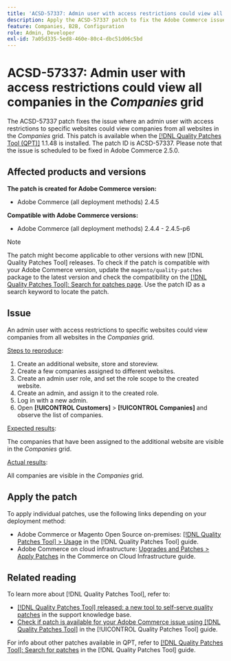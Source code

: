 ```yaml
---
title: 'ACSD-57337: Admin user with access restrictions could view all companies in the *Companies* grid'
description: Apply the ACSD-57337 patch to fix the Adobe Commerce issue where an admin user with access restrictions to specific websites could view companies from all websites in the *Companies* grid.
feature: Companies, B2B, Configuration
role: Admin, Developer
exl-id: 7a05d335-5ed8-460e-80c4-dbc51d06c5bd
---
```

# ACSD-57337: Admin user with access restrictions could view all companies in the *Companies* grid

The ACSD-57337 patch fixes the issue where an admin user with access restrictions to specific websites could view companies from all websites in the *Companies* grid. This patch is available when the [[!DNL Quality Patches Tool (QPT)]](https://experienceleague.adobe.com/en/docs/commerce-knowledge-base/kb/announcements/commerce-announcements/magento-quality-patches-released-new-tool-to-self-serve-quality-patches) 1.1.48 is installed. The patch ID is ACSD-57337. Please note that the issue is scheduled to be fixed in Adobe Commerce 2.5.0.

## Affected products and versions

**The patch is created for Adobe Commerce version:**

* Adobe Commerce (all deployment methods) 2.4.5

**Compatible with Adobe Commerce versions:**

* Adobe Commerce (all deployment methods) 2.4.4 - 2.4.5-p6

>[!NOTE]
>
>The patch might become applicable to other versions with new [!DNL Quality Patches Tool] releases. To check if the patch is compatible with your Adobe Commerce version, update the `magento/quality-patches` package to the latest version and check the compatibility on the [[!DNL Quality Patches Tool]: Search for patches page](https://experienceleague.adobe.com/tools/commerce-quality-patches/index.html). Use the patch ID as a search keyword to locate the patch.

## Issue

An admin user with access restrictions to specific websites could view companies from all websites in the *Companies* grid.

<u>Steps to reproduce</u>:

1. Create an additional website, store and storeview.
1. Create a few companies assigned to different websites.
1. Create an admin user role, and set the role scope to the created website.
1. Create an admin, and assign it to the created role.
1. Log in with a new admin.
1. Open **[!UICONTROL Customers]** > **[!UICONTROL Companies]** and observe the list of companies.

<u>Expected results</u>:

The companies that have been assigned to the additional website are visible in the *Companies* grid.

<u>Actual results</u>:

All companies are visible in the *Companies* grid.

## Apply the patch

To apply individual patches, use the following links depending on your deployment method:

* Adobe Commerce or Magento Open Source on-premises: [[!DNL Quality Patches Tool] > Usage](/help/tools/quality-patches-tool/usage.md) in the [!DNL Quality Patches Tool] guide.
* Adobe Commerce on cloud infrastructure: [Upgrades and Patches > Apply Patches](https://experienceleague.adobe.com/docs/commerce-cloud-service/user-guide/develop/upgrade/apply-patches.html) in the Commerce on Cloud Infrastructure guide.

## Related reading

To learn more about [!DNL Quality Patches Tool], refer to:

* [[!DNL Quality Patches Tool] released: a new tool to self-serve quality patches](https://experienceleague.adobe.com/en/docs/commerce-knowledge-base/kb/announcements/commerce-announcements/magento-quality-patches-released-new-tool-to-self-serve-quality-patches) in the support knowledge base.
* [Check if patch is available for your Adobe Commerce issue using [!DNL Quality Patches Tool]](/help/tools/quality-patches-tool/patches-available-in-qpt/check-patch-for-magento-issue-with-magento-quality-patches.md) in the [!UICONTROL Quality Patches Tool] guide.


For info about other patches available in QPT, refer to [[!DNL Quality Patches Tool]: Search for patches](https://experienceleague.adobe.com/tools/commerce-quality-patches/index.html) in the [!DNL Quality Patches Tool] guide.
